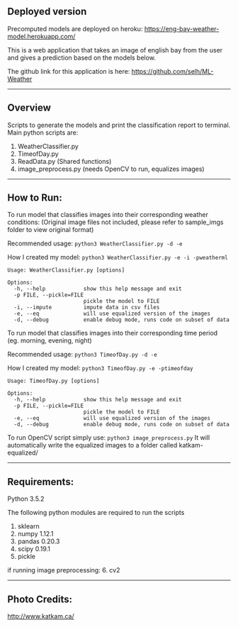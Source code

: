 ## Deployed version

Precomputed models are deployed on heroku: https://eng-bay-weather-model.herokuapp.com/

This is a web application that takes an image of english bay from the user and gives a prediction based on the models below.

The github link for this application is here: https://github.com/selh/ML-Weather

---
## Overview

Scripts to generate the models and print the classification report to terminal. Main python scripts are: 
1) WeatherClassifier.py
2) TimeofDay.py 
3) ReadData.py (Shared functions)
4) image_preprocess.py (needs OpenCV to run, equalizes images)

---
## How to Run:
To run model that classifies images into their corresponding weather conditions:
(Original image files not included, please refer to sample_imgs folder to view original format)

Recommended usage:
``` python3 WeatherClassifier.py -d -e ```

How I created my model:
``` python3 WeatherClassifier.py -e -i -pweatherml ```

```
Usage: WeatherClassifier.py [options]

Options:
  -h, --help            show this help message and exit
  -p FILE, --pickle=FILE
                        pickle the model to FILE
  -i, --impute          impute data in csv files
  -e, --eq              will use equalized version of the images
  -d, --debug           enable debug mode, runs code on subset of data
```

To run model that classifies images into their corresponding time period (eg. morning, evening, night)

Recommended usage:
``` python3 TimeofDay.py -d -e ```

How I created my model:
``` python3 TimeofDay.py -e -ptimeofday ```

```
Usage: TimeofDay.py [options]

Options:
  -h, --help            show this help message and exit
  -p FILE, --pickle=FILE
                        pickle the model to FILE
  -e, --eq              will use equalized version of the images
  -d, --debug           enable debug mode, runs code on subset of data
```

To run OpenCV script simply use:
``` python3 image_preprocess.py ```
It will automatically write the equalized images to a folder called katkam-equalized/

---
## Requirements:
Python 3.5.2 

The following python modules are required to run the scripts
1. sklearn 
2. numpy 1.12.1
3. pandas 0.20.3
4. scipy 0.19.1
5. pickle

if running image preprocessing:
6. cv2

---
## Photo Credits:
http://www.katkam.ca/

